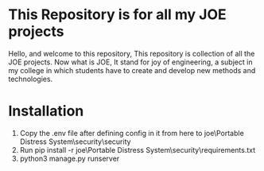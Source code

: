 # This Repository is for all my JOE projects
Hello, and welcome to this repository, This repository is collection of all the JOE projects.
Now what is JOE, It stand for joy of engineering, a subject in my college in which students have to create and develop new methods and technologies.

# Installation
1. Copy the .env file after defining config in it from here to joe\Portable Distress System\security\security
2. Run pip install -r joe\Portable Distress System\security\requirements.txt
3. python3 manage.py runserver